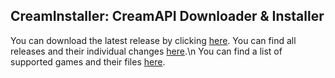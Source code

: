 ## CreamInstaller: CreamAPI Downloader & Installer
You can download the latest release by clicking [here](https://github.com/pointfeev/CreamInstaller/releases/latest/download/CreamInstaller.zip).
You can find all releases and their individual changes [here](https://github.com/pointfeev/CreamInstaller/releases).\n
You can find a list of supported games and their files [here](https://mega.nz/folder/45YBwIxZ#fsZNZZu9twY2PVLgrB86fA).
